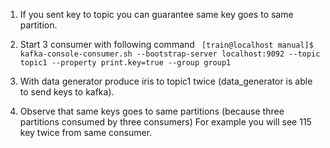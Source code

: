 1. If you sent key to topic you can guarantee same key goes to same partition.

2. Start 3 consumer with following command
`  [train@localhost manual]$ kafka-console-consumer.sh --bootstrap-server localhost:9092 --topic topic1 --property print.key=true --group group1  `

3. With data generator produce iris to topic1 twice (data_generator is able to send keys to kafka).

4. Observe that same keys goes to same partitions (because three partitions consumed by three consumers) For example you will see 115 key twice from same consumer.

